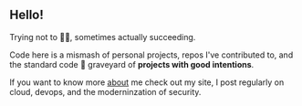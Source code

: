 ## Hello!

Trying not to 🤦‍♂️, sometimes actually succeeding.

Code here is a mismash of personal projects, repos I've contributed to, and the standard code 👻 graveyard of **projects with good intentions**.

If you want to know more [about](https://markn.ca/about) me check out my site, I post regularly on cloud, devops, and the moderninzation of security.
